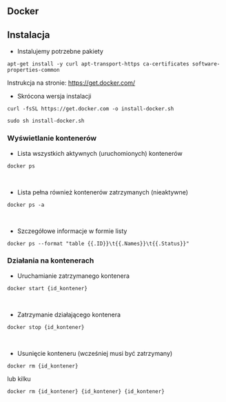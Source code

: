## Docker

## Instalacja


* Instalujemy potrzebne pakiety

```
apt-get install -y curl apt-transport-https ca-certificates software-properties-common
```
Instrukcja na stronie: https://get.docker.com/

* Skrócona wersja instalacji
```
curl -fsSL https://get.docker.com -o install-docker.sh
```
```
sudo sh install-docker.sh
```
### Wyświetlanie kontenerów

* Lista wszystkich aktywnych (uruchomionych) kontenerów

```
docker ps
```
<br>


* Lista pełna również kontenerów zatrzymanych (nieaktywne)

```
docker ps -a
```
<br>

* Szczegółowe informacje w formie listy

```
docker ps --format "table {{.ID}}\t{{.Names}}\t{{.Status}}"
```

### Działania na kontenerach

* Uruchamianie zatrzymanego kontenera
```
docker start {id_kontener}
```
<br>

* Zatrzymanie działającego kontenera
```
docker stop {id_kontener}
```
<br>

* Usunięcie konteneru (wcześniej musi być zatrzymany)
```
docker rm {id_kontener}
```
lub kilku
```
docker rm {id_kontener} {id_kontener} {id_kontener}
```
